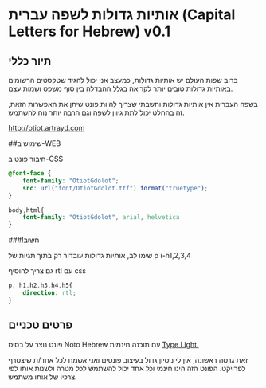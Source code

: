 # אותיות גדולות לשפה עברית (Capital Letters for Hebrew) v0.1
## תיור כללי 
ברוב שפות העולם יש אותיות גדולות, כמעצב אני יכול להגיד שטקסטים הרשומים באותיות גדולות טובים יותר לקריאה בגלל ההבדלה בין סוף משפט ושמות עצם. 

בשפה העברית אין אותיות גדולות וחשבתי שצריך להיות פונט שיתן את האפשרות הזאת, זה בהחלט יכול לתת גיוון לשפה וגם הרבה יותר נוח  להשתמש. 

<a href="http://otiot.artrayd.com" target="_blank">http://otiot.artrayd.com</a>

##שימוש ב-WEB

חיבור פונט ב-CSS
````css
@font-face {
    font-family: "OtiotGdolot";
    src: url("font/OtiotGdolot.ttf") format("truetype");
}

body,html{
	font-family: "OtiotGdolot", arial, helvetica
}
````

###!חשוב

שימו לב, אותיות גדולות עובדור רק בתוך תגיות של p ו-h1,2,3,4

גם צריך להוסיף rtl עם css
````css
p, h1,h2,h3,h4,h5{
	direction: rtl;
}
````

## פרטים טכניים

פונט נוצר על בסיס Noto Hebrew עם תוכנה חינמית
<a href="http://www.cr8software.net/typelight.html" target="_blank">Type Light.</a>

זאת גרסה ראשונה, אין לי ניסיון גדול בעיצוב פונטים ואני אשמח לכל אחד/ת שיצטרף לפרויקט. הפונט הזה הינו חינמי וכל אחד יכול להשתמש לכל מטרה ולשנות אותו לפי צרכיו של אותו משתמש.

